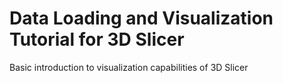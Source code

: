 # Data Loading and Visualization Tutorial for 3D Slicer

Basic introduction to visualization capabilities of 3D Slicer

